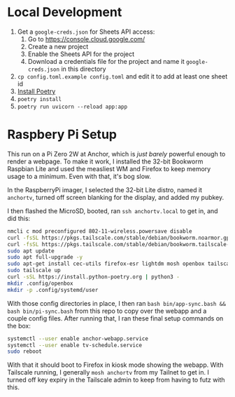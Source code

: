 # Local Development
1. Get a `google-creds.json` for Sheets API access:
    1. Go to https://console.cloud.google.com/
    2. Create a new project
    3. Enable the Sheets API for the project
    4. Download a credentials file for the project and name it `google-creds.json` in this directory
2. `cp config.toml.example config.toml` and edit it to add at least one sheet id
3. [Install Poetry](https://python-poetry.org/docs/#installation)
4. `poetry install`
5. `poetry run uvicorn --reload app:app`

# Raspbery Pi Setup
This run on a Pi Zero 2W at Anchor, which is _just barely_ powerful enough to render a webpage.
To make it work, I installed the 32-bit Bookworm Raspbian Lite and used the measliest WM and Firefox to keep memory usage to a minimum.
Even with that, it's bog slow.

In the RaspberryPi imager, I selected the 32-bit Lite distro, named it `anchortv`, turned off screen blanking for the display, and added my pubkey.

I then flashed the MicroSD, booted, ran `ssh anchortv.local` to get in, and did this:

```sh
nmcli c mod preconfigured 802-11-wireless.powersave disable
curl -fsSL https://pkgs.tailscale.com/stable/debian/bookworm.noarmor.gpg | sudo tee /usr/share/keyrings/tailscale-archive-keyring.gpg >/dev/null
curl -fsSL https://pkgs.tailscale.com/stable/debian/bookworm.tailscale-keyring.list | sudo tee /etc/apt/sources.list.d/tailscale.list
sudo apt update
sudo apt full-upgrade -y
sudo apt-get install cec-utils firefox-esr lightdm mosh openbox tailscale unclutter
sudo tailscale up
curl -sSL https://install.python-poetry.org | python3 -
mkdir .config/openbox
mkdir -p .config/systemd/user
```

With those config directories in place, I then ran `bash bin/app-sync.bash && bash bin/pi-sync.bash` from this repo to copy over the webapp and a couple config files.
After running that, I ran these final setup commands on the box:

```sh
systemctl --user enable anchor-webapp.service
systemctl --user enable tv-schedule.service
sudo reboot
```

With that it should boot to Firefox in kiosk mode showing the webapp.
With Tailscale running, I generally `mosh anchortv` from my Tailnet to get in.
I turned off key expiry in the Tailscale admin to keep from having to futz with this.
